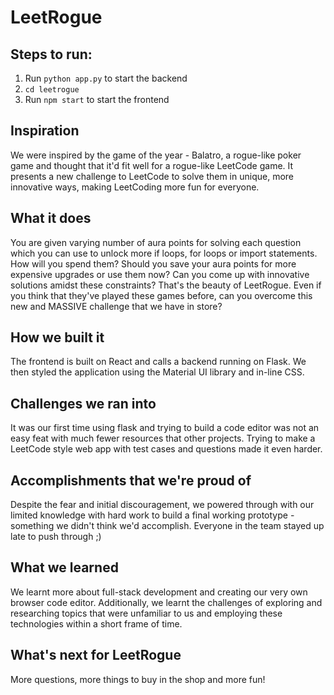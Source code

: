# LeetRogue

## Steps to run:
1. Run `python app.py` to start the backend
2. `cd leetrogue`
3. Run `npm start` to start the frontend

## Inspiration
We were inspired by the game of the year - Balatro, a rogue-like poker game and thought that it'd fit well for a rogue-like LeetCode game. It presents a new challenge to LeetCode to solve them in unique, more innovative ways, making LeetCoding more fun for everyone.

## What it does
You are given varying number of aura points for solving each question which you can use to unlock more if loops, for loops or import statements. How will you spend them? Should you save your aura points for more expensive upgrades or use them now? Can you come up with innovative solutions amidst these constraints? That's the beauty of LeetRogue. Even if you think that they've played these games before, can you overcome this new and MASSIVE challenge that we have in store?

## How we built it
The frontend is built on React and calls a backend running on Flask. We then styled the application using the Material UI library and in-line CSS.

## Challenges we ran into
It was our first time using flask and trying to build a code editor was not an easy feat with much fewer resources that other projects. Trying to make a LeetCode style web app with test cases and questions made it even harder.

## Accomplishments that we're proud of
Despite the fear and initial discouragement, we powered through with our limited knowledge with hard work to build a final working prototype - something we didn't think we'd accomplish. Everyone in the team stayed up late to push through ;)

## What we learned
We learnt more about full-stack development and creating our very own browser code editor. Additionally, we learnt the challenges of exploring and researching topics that were unfamiliar to us and employing these technologies within a short frame of time.

## What's next for LeetRogue
More questions, more things to buy in the shop and more fun!
